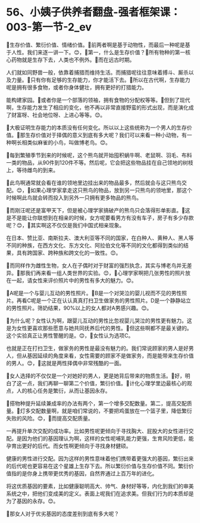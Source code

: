 # 56、小姨子供养者翻盘-强者框架课：003-第一节-2_ev

🎼生存价值、繁衍价值、情绪价值。🎼前两者啊是基于动物性，而最后一种呢是基于人性。我们来逐一讲一下。😊，🎼第一，什么是生存价值？🎼所有物种的第一核心药物就是生存下去，人类也不例外。🎼而在远古时期。

人们就如同野兽一般，依靠着捕猎而维持生活。而捕猎呢往往意味着搏斗、厮杀以及力量。🎼只有你有足够的生存能力，你才能活下去。🎼所以在古代啊，生存能力呢是拥有很多食物，或者你身体健壮，拥有更好的打猎能力。

能构建家园。🎼或者你是一个部落的领袖，拥有食物的分配权等等。🎼但到了现代啊，生存能力发生了相应的变化，他不再以非常直接野蛮的形式出现，而是演化成了财富呀、社会地位呀、上进心等等。😊。

🎼大极证明生存能力的本质没有任何变化。所以以上这些统称为一个男人的生存价值。🎼那生存价值对于择偶的意义到底有多大呢？我们可以来看一种小动物，有一种啊长相类似麻雀的小鸟，叫做博老鸟。😊。

🎼每到繁殖季节到来的时候呢，这个熊鸟就开始囤积蜗牛啊、老鼠啊、羽毛、布料一类的物品，从90件到120件不等。然后呢，它会把这些物品挂在自己领地的树枝上，等待雌鸟的到来。

🎼此鸟啊通常就会看在谁的领地里边挂出来的物品最多，然后就会与这只熊鸟交配。😊，🎼如果心理学家拿走这只熊鸟的物品，放到另一只熊鸟的领地里，那这个时候啊此鸟就会转而投入到另外一只拥有更多物品的熊鸟。

🎼而刚汪呢还是富甲天下，但是被心理学家搞破产的熊鸟只会落得形单影直。🎼这是不是能让你联想到在相亲的时候，女方呢要看男方有没有车子，房子有多少存款呢？😊，🎼其实啊这不仅仅是我们中国式相亲现象。

在日本、赞比亚、南斯拉夫、澳大利亚等不同的国家，在白种人、黄种人、黑人等不同的种族，在西方文化、东方文化、阿拉伯文化等不同的文化都得到类似的结果，具有跨国家、跨种族和跨文化的一致性。😊。

🎼而同样作为雌性生物，女人在子偶时对于财富的强烈执念，其实与博老鸟并无差异。🎼那我们再来看一组人类世界的实验。😊，🎼心理学家啊把几张男性的照片放在一起，请女性来评价照片中的男性有多大的魅力。😊。

🎼A呢是一个与婴儿互动的男性照片。🎼B是一个对哭泣的婴儿视而不见的男性照片。再看C呢是一个正在认认真真打扫卫生做家务的男性照片。D是一个静静站立的男性照片。筛奶结果，90%以上的女人都对A男感兴趣。😊。

🎼为什么呢？女性认为啊，跟婴儿互动的男性比忽视婴儿哭泣的男性更有魅力。这是为女性更喜欢那些愿意与她共同抚养后代的男性。🎼但这些啊都不是最关键的。这个实验真正让男性警醒的是。😊，🎼女性认为选项C。

也就是正在打扫卫生，做家务的男性是最没有魅力的。我们常说顾家的男人是好男人，但从基因延续的角度来看，女性需要的顾家不是做家务，而是能带来生存价值的男人。😊，🎼这就是两性择偶中非常残酷的一面。

🎼女人选择的不仅仅是一个对她好的男人，更是她背后带来的物质生活。🎼好，明白了这一点，我们再聊一聊第二个价值，繁衍价值。🎼计化心理学里边最核心的观点，人的核心任务是繁衍，从而让基因永存。

🎼搭物种提升延续兼成率的办法有两个，第一个增多交配数量。第二，提高交配质量。🎼灯多交配数量啊，就是咱们常说的，不要把鸡蛋放在一个篮子里，降低繁衍失败的风险。😊，🎼而提高交配质量。

一再提升单次交配的成功率。比如男性呢更倾向于寻找胸大、屁股大的女性进行交配。是因为他们的基因理认为啊，这样的女性呢哺乳能力更强，生育风险更低，能孕育出更好的后代。而女性啊更倾向于寻找身材健硕。

健康的男性进行交配。因为这样的男性意味着他们携带着更强大的基因，繁衍出来的后代呢也更容易在这个星雄上生存下去。所以繁衍价值与生存价值不同。繁衍价值指的是你身上携带更优秀的基因，自然界通过上百万年的进化。

将这优质基因的要素，比如健康聪明高大、帅气、身材好等等，内化到我们的审美系统之中，把他们变成美的定义。表面上呢我们在追求美。但我们行为的本质却是为了基因的永存。😊。

🎼那女人对于优劣基因的态度差别到底有多大呢？